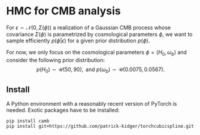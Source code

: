# HMC for CMB analysis

For $\epsilon \sim \mathcal{N}(0, \Sigma(\phi))$ a realization of a Gaussian CMB process whose covariance $\Sigma(\phi)$ is parametrized by cosmological parameters $\phi$, we want to sample efficiently $p(\phi | \epsilon)$ for a given prior distribution $p(\phi)$.

For now, we only focus on the cosmological parameters $\phi = (H_0, \omega_b)$ and consider the following prior distribution:
$$ p(H_0) \sim \mathcal{U}(50, 90),\text{ and } p(\omega_b) \sim \mathcal{U}(0.0075, 0.0567).$$

## Install

A Python environment with a reasonably recent version of PyTorch is needed. Exotic packages have to be installed:

    pip install camb
    pip install git+https://github.com/patrick-kidger/torchcubicspline.git
